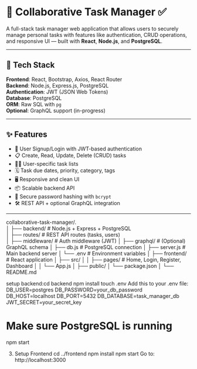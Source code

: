 # 🧠 Collaborative Task Manager ✅

A full-stack task manager web application that allows users to securely manage personal tasks with features like authentication, CRUD operations, and responsive UI — built with **React**, **Node.js**, and **PostgreSQL**.

---

## 🚀 Tech Stack

**Frontend**: React, Bootstrap, Axios, React Router  
**Backend**: Node.js, Express.js, PostgreSQL  
**Authentication**: JWT (JSON Web Tokens)  
**Database**: PostgreSQL  
**ORM**: Raw SQL with `pg`  
**Optional**: GraphQL support (in-progress)

---

## ✨ Features

- 🔐 User Signup/Login with JWT-based authentication
- 📋 Create, Read, Update, Delete (CRUD) tasks
- 🧍‍♂️ User-specific task lists
- 🗓️ Task due dates, priority, category, tags
- 🖥️ Responsive and clean UI
- 📦 Scalable backend API
- 🧾 Secure password hashing with `bcrypt`
- 🛠️ REST API + optional GraphQL integration

---

collaborative-task-manager/.  
│ ├── backend/ # Node.js + Express + PostgreSQL  
│ ├── routes/ # REST API routes (tasks, users)   
│ ├── middleware/ # Auth middleware (JWT) 
│ ├── graphql/ # (Optional) GraphQL schema
│ ├── db.js # PostgreSQL connection 
│ ├── server.js # Main backend server
│ └── .env # Environment variables 
│ ├── frontend/ # React application 
│ ├── src/ 
│ │ ├── pages/ # Home, Login, Register, Dashboard 
│ │ └── App.js 
│ ├── public/
│ └── package.json 
│ └── README.md

setup backend:cd backend
npm install
touch .env
Add this to your .env file:
DB_USER=postgres
DB_PASSWORD=your_db_password
DB_HOST=localhost
DB_PORT=5432
DB_DATABASE=task_manager_db
JWT_SECRET=your_secret_key
# Make sure PostgreSQL is running
npm start

3. Setup Frontend
cd ../frontend
npm install
npm start
Go to: http://localhost:3000
